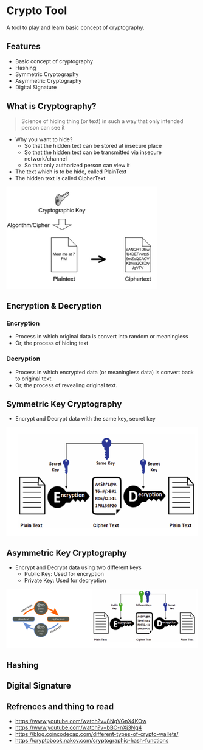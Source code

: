 # Crypto Tool

A tool to play and learn basic concept of cryptography.

## Features

- Basic concept of cryptography
- Hashing
- Symmetric Cryptography
- Asymmetric Cryptography
- Digital Signature

## What is Cryptography?

> Science of hiding thing (or text) in such a way that only intended person can see it

- Why you want to hide?
    - So that the hidden text can be stored at insecure place
    - So that the hidden text can be transmitted via insecure network/channel
    - So that only authorized person can view it
- The text which is to be hide, called PlainText
- The hidden text is called CipherText

![img](public/images/cyrptography.png)

## Encryption & Decryption

### Encryption

- Process in which original data is convert into random or meaningless
- Or, the process of hiding text

### Decryption

- Process in which encrypted data (or meaningless data) is convert back to original text.
- Or, the process of revealing original text.


## Symmetric Key Cryptography

- Encrypt and Decrypt data with the same key, secret key

![img](public/images/Screenshot-asymmetric.png)

## Asymmetric Key Cryptography

- Encrypt and Decrypt data using two different keys
    - Public Key: Used for encryption 
    - Private Key: Used for decryption

![img](public/images/Screenshot-symmetric.png)

## Hashing



## Digital Signature


## Refrences and thing to read

- https://www.youtube.com/watch?v=8NgVGnX4KOw
- https://www.youtube.com/watch?v=bBC-nXj3Ng4
- https://blog.coincodecap.com/different-types-of-crypto-wallets/
- https://cryptobook.nakov.com/cryptographic-hash-functions






